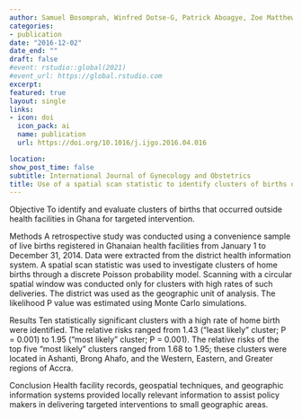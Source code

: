 ```yaml
---
author: Samuel Bosomprah, Winfred Dotse-G, Patrick Aboagye, Zoe Matthews
categories:
- publication
date: "2016-12-02"
date_end: ""
draft: false
#event: rstudio::global(2021)
#event_url: https://global.rstudio.com
excerpt: 
featured: true
layout: single
links:
- icon: doi
  icon_pack: ai
  name: publication
  url: https://doi.org/10.1016/j.ijgo.2016.04.016

location:
show_post_time: false
subtitle: International Journal of Gynecology and Obstetrics
title: Use of a spatial scan statistic to identify clusters of births occurring outside Ghanaian health facilities for targeted intervention
---
```


Objective
To identify and evaluate clusters of births that occurred outside health facilities in Ghana for targeted intervention.

Methods
A retrospective study was conducted using a convenience sample of live births registered in Ghanaian health facilities from January 1 to December 31, 2014. Data were extracted from the district health information system. A spatial scan statistic was used to investigate clusters of home births through a discrete Poisson probability model. Scanning with a circular spatial window was conducted only for clusters with high rates of such deliveries. The district was used as the geographic unit of analysis. The likelihood P value was estimated using Monte Carlo simulations.

Results
Ten statistically significant clusters with a high rate of home birth were identified. The relative risks ranged from 1.43 (“least likely” cluster; P = 0.001) to 1.95 (“most likely” cluster; P = 0.001). The relative risks of the top five “most likely” clusters ranged from 1.68 to 1.95; these clusters were located in Ashanti, Brong Ahafo, and the Western, Eastern, and Greater regions of Accra.

Conclusion
Health facility records, geospatial techniques, and geographic information systems provided locally relevant information to assist policy makers in delivering targeted interventions to small geographic areas.




